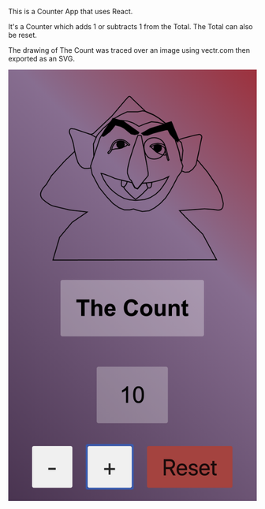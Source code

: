 This is a Counter App that uses React.

It's a Counter which adds 1 or subtracts 1 from the Total. The Total can also be reset.

The drawing of The Count was traced over an image using vectr.com then exported as an SVG.

![Screenshot on 14th August 2019](/src/img/screenshot14aug.png?raw=true "Screenshot of The Count")
